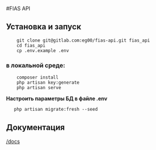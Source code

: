 #FIAS API

## Установка и запуск
```shell
    git clone git@gitlab.com:eg00/fias-api.git fias_api
    cd fias_api
    cp .env.example .env
```
### в локальной среде:

```shell
    composer install
    php artisan key:generate
    php artisan serve
```
**Настроить параметры БД в файле .env**

```shell
   php artisan migrate:fresh --seed
```
## Документация
[/docs](<url> "/docs")
